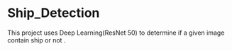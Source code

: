 # Ship_Detection
This project uses Deep Learning(ResNet 50) to determine if a given image contain ship or not .
